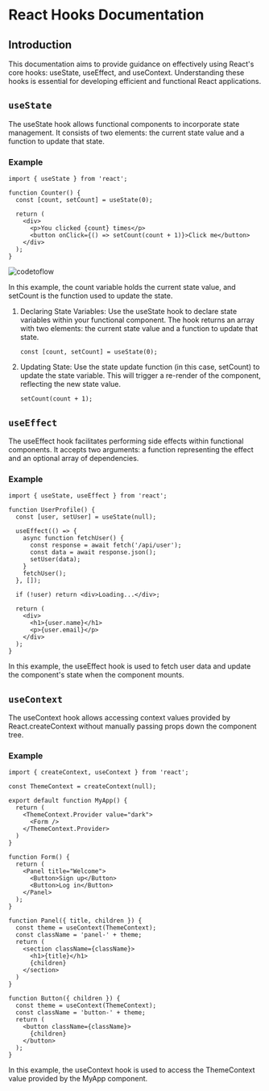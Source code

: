 # React Hooks Documentation
## Introduction
This documentation aims to provide guidance on effectively using React's core hooks: useState, useEffect, and useContext. Understanding these hooks is essential for developing efficient and functional React applications.

## `useState`
The useState hook allows functional components to incorporate state management. It consists of two elements: the current state value and a function to update that state.

### Example
```react
import { useState } from 'react';

function Counter() {
  const [count, setCount] = useState(0);

  return (
    <div>
      <p>You clicked {count} times</p>
      <button onClick={() => setCount(count + 1)}>Click me</button>
    </div>
  );
}
```
![codetoflow](https://github.com/akkm9120/sctp02-react-/assets/150890227/8b685a7c-dc7b-4603-872c-97f61d6caad3)



In this example, the count variable holds the current state value, and setCount is the function used to update the state.
1. Declaring State Variables: Use the useState hook to declare state variables within your functional component. The hook returns an array with two elements: the current state value and a function to update that state.
   ```react
   const [count, setCount] = useState(0);
   ```
2. Updating State: Use the state update function (in this case, setCount) to update the state variable. This will trigger a re-render of the component, reflecting the new state value.
    ```react
    setCount(count + 1);
    ```


## `useEffect`
The useEffect hook facilitates performing side effects within functional components. It accepts two arguments: a function representing the effect and an optional array of dependencies.

### Example
```react
import { useState, useEffect } from 'react';

function UserProfile() {
  const [user, setUser] = useState(null);

  useEffect(() => {
    async function fetchUser() {
      const response = await fetch('/api/user');
      const data = await response.json();
      setUser(data);
    }
    fetchUser();
  }, []);

  if (!user) return <div>Loading...</div>;

  return (
    <div>
      <h1>{user.name}</h1>
      <p>{user.email}</p>
    </div>
  );
}
```
In this example, the useEffect hook is used to fetch user data and update the component's state when the component mounts.

## `useContext`
The useContext hook allows accessing context values provided by React.createContext without manually passing props down the component tree.

### Example
```react
import { createContext, useContext } from 'react';

const ThemeContext = createContext(null);

export default function MyApp() {
  return (
    <ThemeContext.Provider value="dark">
      <Form />
    </ThemeContext.Provider>
  )
}

function Form() {
  return (
    <Panel title="Welcome">
      <Button>Sign up</Button>
      <Button>Log in</Button>
    </Panel>
  );
}

function Panel({ title, children }) {
  const theme = useContext(ThemeContext);
  const className = 'panel-' + theme;
  return (
    <section className={className}>
      <h1>{title}</h1>
      {children}
    </section>
  )
}

function Button({ children }) {
  const theme = useContext(ThemeContext);
  const className = 'button-' + theme;
  return (
    <button className={className}>
      {children}
    </button>
  );
}
```
In this example, the useContext hook is used to access the ThemeContext value provided by the MyApp component.

